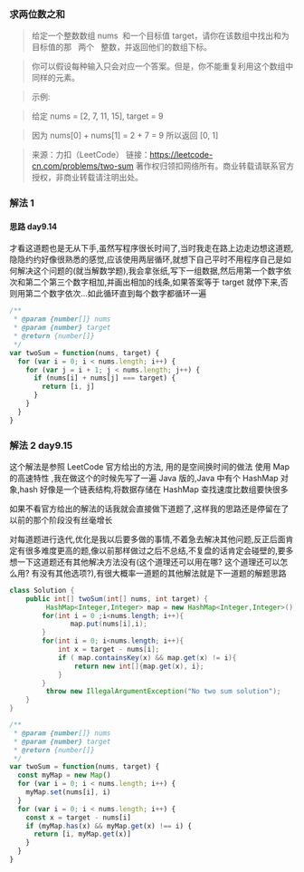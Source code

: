 ### 求两位数之和

> 给定一个整数数组 nums  和一个目标值 target，请你在该数组中找出和为目标值的那   两个   整数，并返回他们的数组下标。

> 你可以假设每种输入只会对应一个答案。但是，你不能重复利用这个数组中同样的元素。

> 示例:

> 给定 nums = [2, 7, 11, 15], target = 9

> 因为 nums[0] + nums[1] = 2 + 7 = 9
> 所以返回 [0, 1]

> 来源：力扣（LeetCode）
> 链接：https://leetcode-cn.com/problems/two-sum
> 著作权归领扣网络所有。商业转载请联系官方授权，非商业转载请注明出处。

### 解法 1

#### 思路 day9.14

才看这道题也是无从下手,虽然写程序很长时间了,当时我走在路上边走边想这道题,隐隐约约好像很熟悉的感觉,应该使用两层循环,就想下自己平时不用程序自己是如何解决这个问题的(就当解数学题),我会拿张纸,写下一组数据,然后用第一个数字依次和第二个第三个数字相加,并画出相加的线条,如果答案等于 target 就停下来,否则用第二个数字依次...如此循环直到每个数字都循环一遍

```js
/**
 * @param {number[]} nums
 * @param {number} target
 * @return {number[]}
 */
var twoSum = function(nums, target) {
  for (var i = 0; i < nums.length; i++) {
    for (var j = i + 1; j < nums.length; j++) {
      if (nums[i] + nums[j] === target) {
        return [i, j]
      }
    }
  }
}
```

### 解法 2 day9.15

这个解法是参照 LeetCode 官方给出的方法, 用的是空间换时间的做法 使用 Map 的高速特性
,我在做这个的时候先写了一遍 Java 版的,Java 中有个 HashMap 对象,hash 好像是一个链表结构,将数据存储在 HashMap 查找速度比数组要快很多

如果不看官方给出的解法的话我就会直接做下道题了,这样我的思路还是停留在了以前的那个阶段没有丝毫增长

对每道题进行迭代,优化是我以后要多做的事情,不着急去解决其他问题,反正后面肯定有很多难度更高的题,像以前那样做过之后不总结,不复盘的话肯定会碰壁的,要多想一下这道题还有其他解决方法没有(这个道理还可以用在哪? 这个道理还可以怎么用? 有没有其他选项?),有很大概率一道题的其他解法就是下一道题的解题思路

```java
class Solution {
    public int[] twoSum(int[] nums, int target) {
         HashMap<Integer,Integer> map = new HashMap<Integer,Integer>();
        for(int i = 0 ;i<nums.length; i++){
               map.put(nums[i],i);
        }
        for(int i = 0; i<nums.length; i++){
            int x = target - nums[i];
            if ( map.containsKey(x) && map.get(x) != i){
                return new int[]{map.get(x), i};
            }
        }
         throw new IllegalArgumentException("No two sum solution");
    }
}

```

```js
/**
 * @param {number[]} nums
 * @param {number} target
 * @return {number[]}
 */
var twoSum = function(nums, target) {
  const myMap = new Map()
  for (var i = 0; i < nums.length; i++) {
    myMap.set(nums[i], i)
  }
  for (var i = 0; i < nums.length; i++) {
    const x = target - nums[i]
    if (myMap.has(x) && myMap.get(x) !== i) {
      return [i, myMap.get(x)]
    }
  }
}
```
